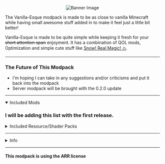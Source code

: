 
<center><img src="https://cdn.modrinth.com/data/cached_images/bccb765012d725ae770cfa2a488efeabd6a9703c.png" alt="Banner Image">
</center>

The Vanilla-Esque modpack is made to be as close to vanilla Minecraft while having small awesome stuff added in to make it feel just a little bit better!

Vanilla-Esque is made to be quite simple while keeping it fresh for your ~~short attention span~~ enjoyment. It has a combination of QOL mods, Optimization and simple cute stuff like [Snow! Real Magic! ⛄](https://modrinth.com/mod/snow-real-magic).

---
### The Future of This Modpack

- I'm hoping I can take in any suggestions and/or criticisms and put it back into the modpack
- Server modpack will be brought with the 0.2.0 update

---
<details open>
<summary>Included Mods</summary>
  
### I will be adding this list with the first release.
</details>

<details>
<summary>Included Resource/Shader Packs</summary>

- [BlazeandCave's Advancement Pack](https://modrinth.com/datapack/blazeandcaves-advancements-pack "BlazeandCave's Advancement Pack")
- [Complimentary Shaders - Unbound](https://modrinth.com/shader/complementary-unbound)
- [Insanity Shader](https://modrinth.com/shader/insanity-shader)
- [Uniqe Dark](https://modrinth.com/resourcepack/unique-dark)
- [Dramatic Skys](https://modrinth.com/resourcepack/dramatic-skys)
</details>

---
<details>
<summary>Info</summary>

- As of now the minimum required RAM is 6GB for max settings with no shaders
- Please report any problems to my [github page](https://github.com/el7ossen/vanilla-esque)
</details>

---
#### This modpack is using the ARR license